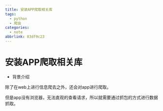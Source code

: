 ```yaml
---
title: 安装APP爬取相关库
tags:
  - python
  - 爬虫
categories:
  - note
abbrlink: 83df9c23
---
```




# 安装APP爬取相关库

* 背景介绍

除了在web上进行信息爬去之外，还会对app进行爬取。

但是app没有浏览器，无法直观的查看请求，所以就需要通过抓包的方式进行数据抓取。

